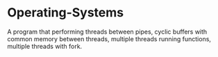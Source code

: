 # Operating-Systems
A program that performing threads between pipes, cyclic buffers with common memory between threads, multiple threads running functions, multiple threads with fork. 
